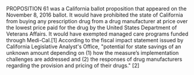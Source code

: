 PROPOSITION 61 was a California ballot proposition that appeared on the November 8, 2016 ballot. It would have prohibited the state of California from buying any prescription drug from a drug manufacturer at price over the lowest price paid for the drug by the United States Department of Veterans Affairs. It would have exempted managed care programs funded through Medi-Cal.[1] According to the fiscal impact statement issued by California Legislative Analyst's Office, "potential for state savings of an unknown amount depending on (1) how the measure’s implementation challenges are addressed and (2) the responses of drug manufacturers regarding the provision and pricing of their drugs." [2]
